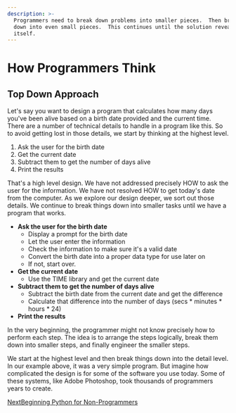 ```yaml
---
description: >-
  Programmers need to break down problems into smaller pieces.  Then break those
  down into even small pieces.  This continues until the solution reveals
  itself.
---
```


# How Programmers Think

## Top Down Approach

Let's say you want to design a program that calculates how many days you've been alive based on a birth date provided and the current time.  There are a number of technical details to handle in a program like this.  So to avoid getting lost in those details, we start by thinking at the highest level. &#x20;

1. Ask the user for the birth date
2. Get the current date
3. Subtract them to get the number of days alive
4. Print the results

That's a high level design.  We have not addressed precisely HOW to ask the user for the information.  We have not resolved HOW to get today's date from the computer.  As we explore our design deeper, we sort out those details.  We continue to break things down into smaller tasks until we have a program that works.

* **Ask the user for the birth date**
  * Display a prompt for the birth date
  * Let the user enter the information
  * Check the information to make sure it's a valid date
  * Convert the birth date into a proper data type for use later on
  * If not, start over. &#x20;
* **Get the current date**
  * Use the TIME library and get the current date
* **Subtract them to get the number of days alive**
  * Subtract the birth date from the current date and get the difference
  * Calculate that difference into the number of days (secs \* minutes \* hours \* 24)
* **Print the results**

In the very beginning, the programmer might not know precisely how to perform each step.  The idea is to arrange the steps logically, break them down into smaller steps, and finally engineer the smaller steps.

We start at the highest level and then break things down into the detail level.   In our example above, it was a very simple program.  But imagine how complicated the design is for some of the software you use today.  Some of these systems, like Adobe Photoshop, took thousands of programmers years to create.



[NextBeginning Python for Non-Programmers](https://app.gitbook.com/o/ETyUvJJWXAw0oLP0ZsBj/s/P9YtrHuqXRvVmD7ETdgv/\~/changes/5/beginning-python-for-non-programmers)



